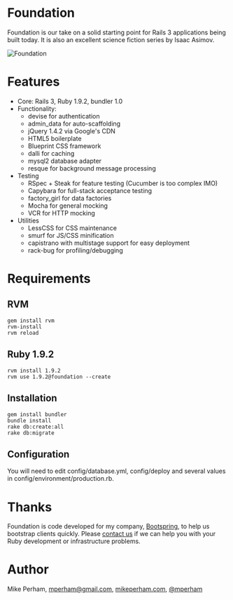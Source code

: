 Foundation
===============

Foundation is our take on a solid starting point for Rails 3 applications being built today.  It is also an excellent science fiction series by Isaac Asimov.

![Foundation](http://www.nowakfilms.com/joomla15/images/stories/asimov_isaac_foundation_av.jpg)

Features
===============

 * Core: Rails 3, Ruby 1.9.2, bundler 1.0
 * Functionality:
    - devise for authentication
    - admin_data for auto-scaffolding
    - jQuery 1.4.2 via Google's CDN
    - HTML5 boilerplate
    - Blueprint CSS framework
    - dalli for caching
    - mysql2 database adapter
    - resque for background message processing
 * Testing
    - RSpec + Steak for feature testing (Cucumber is too complex IMO)
    - Capybara for full-stack acceptance testing
    - factory_girl for data factories
    - Mocha for general mocking
    - VCR for HTTP mocking
 * Utilities
    - LessCSS for CSS maintenance
    - smurf for JS/CSS minification
    - capistrano with multistage support for easy deployment
    - rack-bug for profiling/debugging


Requirements
===============

RVM
-----------------

    gem install rvm
    rvm-install
    rvm reload

Ruby 1.9.2
-----------------

    rvm install 1.9.2
    rvm use 1.9.2@foundation --create

Installation
-----------------

    gem install bundler
    bundle install
    rake db:create:all
    rake db:migrate

Configuration
-----------------

You will need to edit config/database.yml, config/deploy and several values in config/environment/production.rb.


Thanks
================

Foundation is code developed for my company, [Bootspring](http://bootspring.com), to help us bootstrap clients quickly.  Please [contact us](mailto:info@bootspring.com) if we can help you with your Ruby development or infrastructure problems.


Author
==============

Mike Perham, mperham@gmail.com, [mikeperham.com](http://mikeperham.com), [@mperham](http://twitter.com/mperham)